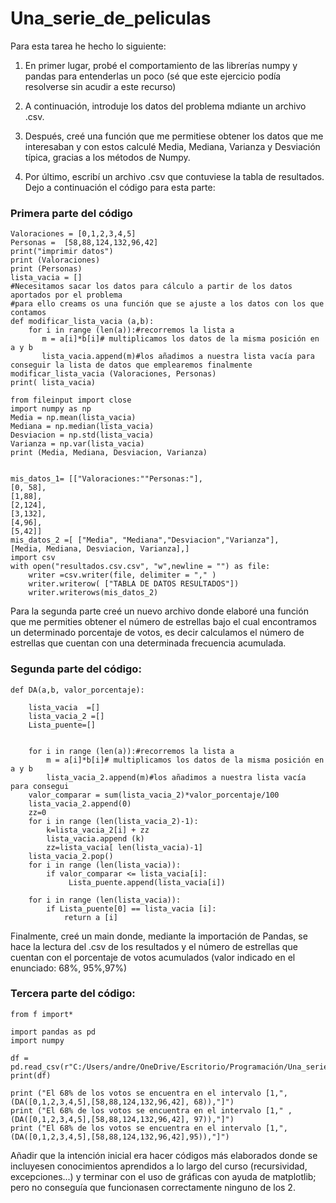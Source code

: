 # Una_serie_de_peliculas
Para esta tarea he hecho lo siguiente: 

1. En primer lugar, probé el comportamiento de las librerías numpy y pandas para entenderlas un poco (sé que este ejercicio podía resolverse sin acudir a este recurso) 

2. A continuación, introduje los datos del problema mdiante un archivo .csv.

3. Después, creé una función que me permitiese obtener los datos que me interesaban y con estos calculé Media, Mediana, Varianza y Desviación típica, gracias a los métodos de Numpy.

4. Por último, escribí un archivo .csv que contuviese la tabla de resultados. 
Dejo a continuación el código para esta parte:

### Primera parte del código

```
Valoraciones = [0,1,2,3,4,5]
Personas =  [58,88,124,132,96,42]
print("imprimir datos")
print (Valoraciones)
print (Personas)
lista_vacia = []
#Necesitamos sacar los datos para cálculo a partir de los datos aportados por el problema 
#para ello creams os una función que se ajuste a los datos con los que contamos 
def modificar_lista_vacia (a,b): 
    for i in range (len(a)):#recorremos la lista a 
       m = a[i]*b[i]# multiplicamos los datos de la misma posición en a y b
       lista_vacia.append(m)#los añadimos a nuestra lista vacía para conseguir la lista de datos que emplearemos finalmente
modificar_lista_vacia (Valoraciones, Personas)
print( lista_vacia)

from fileinput import close
import numpy as np
Media = np.mean(lista_vacia)
Mediana = np.median(lista_vacia)
Desviacion = np.std(lista_vacia)
Varianza = np.var(lista_vacia)
print (Media, Mediana, Desviacion, Varianza)


mis_datos_1= [["Valoraciones:""Personas:"],
[0, 58],
[1,88],
[2,124],
[3,132],
[4,96],
[5,42]]
mis_datos_2 =[ ["Media", "Mediana","Desviacion","Varianza"], 
[Media, Mediana, Desviacion, Varianza],]
import csv
with open("resultados.csv.csv", "w",newline = "") as file: 
    writer =csv.writer(file, delimiter = "," )
    writer.writerow( ["TABLA DE DATOS RESULTADOS"])
    writer.writerows(mis_datos_2)
```

Para la segunda parte creé un nuevo archivo donde elaboré una función que me permities obtener el número de estrellas bajo el cual encontramos un determinado porcentaje de votos, es decir calculamos el número de estrellas que cuentan con una determinada frecuencia acumulada. 

### Segunda parte del código: 

```
def DA(a,b, valor_porcentaje):
  
    lista_vacia  =[]
    lista_vacia_2 =[]
    Lista_puente=[]

   
    for i in range (len(a)):#recorremos la lista a 
        m = a[i]*b[i]# multiplicamos los datos de la misma posición en a y b
        lista_vacia_2.append(m)#los añadimos a nuestra lista vacía para consegui
    valor_comparar = sum(lista_vacia_2)*valor_porcentaje/100
    lista_vacia_2.append(0)
    zz=0
    for i in range (len(lista_vacia_2)-1): 
        k=lista_vacia_2[i] + zz
        lista_vacia.append (k)
        zz=lista_vacia[ len(lista_vacia)-1] 
    lista_vacia_2.pop()  
    for i in range (len(lista_vacia)):
        if valor_comparar <= lista_vacia[i]:
             Lista_puente.append(lista_vacia[i])
   
    for i in range (len(lista_vacia)):
        if Lista_puente[0] == lista_vacia [i]:
            return a [i]
```

Finalmente, creé un main donde, mediante la importación de Pandas, se hace la lectura del .csv de los resultados y el número de estrellas que cuentan con el porcentaje de votos acumulados (valor indicado en el enunciado: 68%, 95%,97%)

### Tercera parte del código:

```
from f import* 
 
import pandas as pd 
import numpy 

df = pd.read_csv(r"C:/Users/andre/OneDrive/Escritorio/Programación/Una_serie_de_peliculas/resultados.csv.csv")
print(df)

print ("El 68% de los votos se encuentra en el intervalo [1,",(DA([0,1,2,3,4,5],[58,88,124,132,96,42], 68)),"]")
print ("El 68% de los votos se encuentra en el intervalo [1," ,(DA([0,1,2,3,4,5],[58,88,124,132,96,42], 97)),"]")
print ("El 68% de los votos se encuentra en el intervalo [1,",(DA([0,1,2,3,4,5],[58,88,124,132,96,42],95)),"]")
```
Añadir que la intención inicial era hacer códigos más elaborados donde se incluyesen conocimientos aprendidos a lo largo del curso (recursividad, excepciones...) y terminar con el uso de gráficas con ayuda de matplotlib; pero no conseguía que funcionasen correctamente ninguno de los 2.
